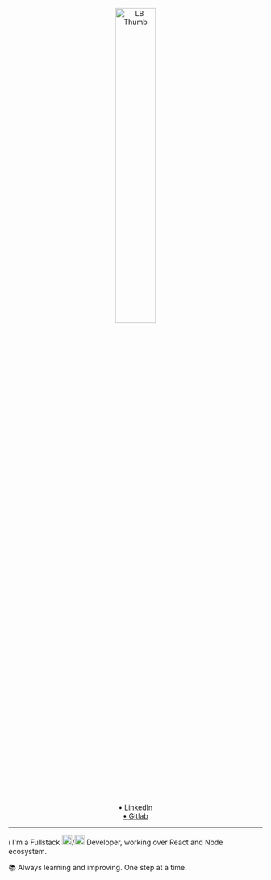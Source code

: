<p align="center">
   <img src="https://user-images.githubusercontent.com/61033391/107703336-439c1d00-6c9a-11eb-8613-e93b7ddf6a40.jpg" alt="LB Thumb" border="0" width="40%" >
</p>

<p align="center">
   <a href="https://linkedin.com/in/laianbraum">• LinkedIn</a>
   <br/>
   <a href="https://gitlab.com/lzizn">• Gitlab</a>
</p>

---

:information_source: I'm a Fullstack <img src="https://upload.wikimedia.org/wikipedia/commons/9/99/Unofficial_JavaScript_logo_2.svg" width="20"/>/<img src="https://i.ibb.co/PZ2XZgr/ts.png" width="20"/>   Developer, working over React and Node ecosystem.

:books: Always learning and improving. One step at a time.
